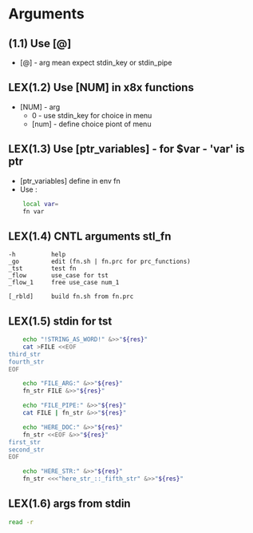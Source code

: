 # Arguments
## (1.1) Use [@]

- [@] - arg mean expect stdin_key or stdin_pipe

## LEX(1.2) Use [NUM] in x8x functions

- [NUM] - arg 
    - 0 - use stdin_key for choice in menu
    - [num] - define choice piont of menu

## LEX(1.3) Use [ptr_variables] - for $var - 'var' is ptr

- [ptr_variables] define in env fn
- Use :
```sh
    local var=
    fn var
```
## LEX(1.4) CNTL arguments stl_fn

    -h          help   
    _go         edit (fn.sh | fn.prc for prc_functions)    
    _tst        test fn
    _flow       use_case for tst
    _flow_1     free use_case num_1
  
    [_rbld]     build fn.sh from fn.prc

## LEX(1.5) stdin for tst
```sh
    echo "!STRING_AS_WORD!" &>>"${res}"
    cat >FILE <<EOF
third_str
fourth_str
EOF

    echo "FILE_ARG:" &>>"${res}"
    fn_str FILE &>>"${res}"

    echo "FILE_PIPE:" &>>"${res}"
    cat FILE | fn_str &>>"${res}"

    echo "HERE_DOC:" &>>"${res}"
    fn_str <<EOF &>>"${res}"
first_str
second_str
EOF

    echo "HERE_STR:" &>>"${res}"
    fn_str <<<"here_str_::_fifth_str" &>>"${res}"
```

## LEX(1.6) args from stdin
```sh
read -r 
```